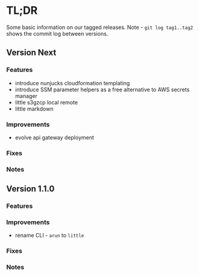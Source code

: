 # TL;DR

Some basic information on our tagged releases.
Note - `git log tag1..tag2` shows the commit log between versions.

## Version Next

### Features

* introduce nunjucks cloudformation templating
* introduce SSM parameter helpers as a free alternative to AWS secrets manager
* little s3gzcp local remote
* little markdown

### Improvements

* evolve api gateway deployment

### Fixes

### Notes

## Version 1.1.0

### Features

### Improvements

* rename CLI - `arun` to `little`

### Fixes

### Notes
